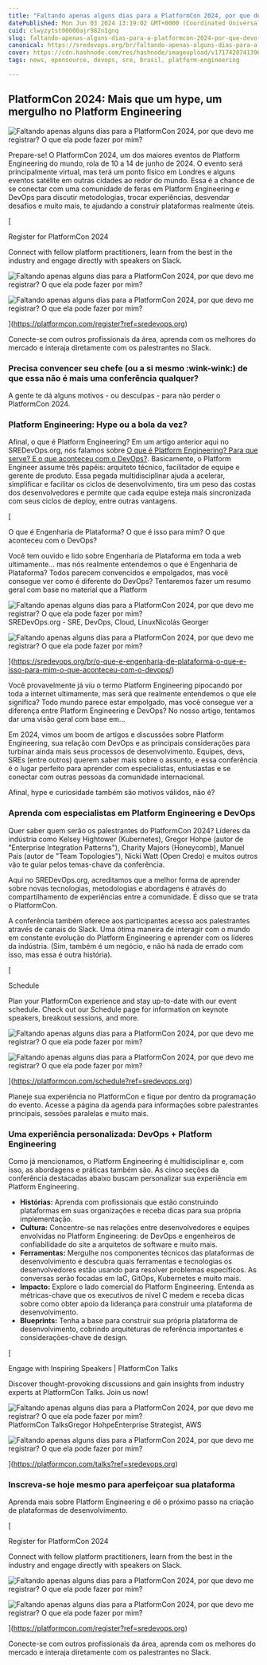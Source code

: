 ```yaml
---
title: "Faltando apenas alguns dias para a PlatformCon 2024, por que devo me registrar? O que ela pode fazer por mim?"
datePublished: Mon Jun 03 2024 13:19:02 GMT+0000 (Coordinated Universal Time)
cuid: clwyzytst00000ajr982n1gnq
slug: faltando-apenas-alguns-dias-para-a-platformcon-2024-por-que-devo-me-registrar-o-que-ela-pode-fazer-por-mim
canonical: https://sredevops.org/br/faltando-apenas-alguns-dias-para-a-platformcon-2024-por-que-devo-me-registrar-o-que-ela-pode-fazer-por-mim/
cover: https://cdn.hashnode.com/res/hashnode/imageupload/v1717420741396/e500095e-4a82-46f8-84ed-4f33b7fa7362.jpeg
tags: news, opensource, devops, sre, brasil, platform-engineering

---
```


PlatformCon 2024: Mais que um hype, um mergulho no Platform Engineering
-----------------------------------------------------------------------

![Faltando apenas alguns dias para a PlatformCon 2024, por que devo me registrar? O que ela pode fazer por mim?](https://cdn.hashnode.com/res/hashnode/imageupload/v1717420735042/26146978-8416-4974-9f1c-4197dd2f562c.jpeg)

Prepare-se! O PlatformCon 2024, um dos maiores eventos de Platform Engineering do mundo, rola de 10 a 14 de junho de 2024. O evento será principalmente virtual, mas terá um ponto físico em Londres e alguns eventos satélite em outras cidades ao redor do mundo. Essa é a chance de se conectar com uma comunidade de feras em Platform Engineering e DevOps para discutir metodologias, trocar experiências, desvendar desafios e muito mais, te ajudando a construir plataformas realmente úteis.

[

Register for PlatformCon 2024

Connect with fellow platform practitioners, learn from the best in the industry and engage directly with speakers on Slack.

![Faltando apenas alguns dias para a PlatformCon 2024, por que devo me registrar? O que ela pode fazer por mim?](https://cdn.hashnode.com/res/hashnode/imageupload/v1717420737795/98314bea-4dd3-4437-89df-6bc2dc454304.png)

![Faltando apenas alguns dias para a PlatformCon 2024, por que devo me registrar? O que ela pode fazer por mim?](https://cdn.hashnode.com/res/hashnode/imageupload/v1717420738010/5110ad01-ea7a-4c23-8f7e-500d49b67ede.jpeg)

](https://platformcon.com/register?ref=sredevops.org)

Conecte-se com outros profissionais da área, aprenda com os melhores do mercado e interaja diretamente com os palestrantes no Slack.

### Precisa convencer seu chefe (ou a si mesmo :wink-wink:) de que essa não é mais uma conferência qualquer?

A gente te dá alguns motivos - ou desculpas - para não perder o PlatformCon 2024.

### Platform Engineering: Hype ou a bola da vez?

Afinal, o que é Platform Engineering? Em um artigo anterior aqui no SREDevOps.org, nós falamos sobre [O que é Platform Engineering? Para que serve? E o que aconteceu com o DevOps?](https://sredevops.org/es/que-es-platform-engineering-para-que-me-sirve-que-paso-con-devops/). Basicamente, o Platform Engineer assume três papéis: arquiteto técnico, facilitador de equipe e gerente de produto. Essa pegada multidisciplinar ajuda a acelerar, simplificar e facilitar os ciclos de desenvolvimento, tira um peso das costas dos desenvolvedores e permite que cada equipe esteja mais sincronizada com seus ciclos de deploy, entre outras vantagens.

[

O que é Engenharia de Plataforma? O que é isso para mim? O que aconteceu com o DevOps?

Você tem ouvido e lido sobre Engenharia de Plataforma em toda a web ultimamente... mas nós realmente entendemos o que é Engenharia de Plataforma? Todos parecem convencidos e empolgados, mas você consegue ver como é diferente do DevOps? Tentaremos fazer um resumo geral com base no material que a Platform

![Faltando apenas alguns dias para a PlatformCon 2024, por que devo me registrar? O que ela pode fazer por mim?](https://cdn.hashnode.com/res/hashnode/imageupload/v1717420738684/cb0e1f1c-bc12-40d5-866d-a62f4619efbc.ico)SREDevOps.org - SRE, DevOps, Cloud, LinuxNicolás Georger

![Faltando apenas alguns dias para a PlatformCon 2024, por que devo me registrar? O que ela pode fazer por mim?](https://cdn.hashnode.com/res/hashnode/imageupload/v1717420738862/c4e10768-aa95-49ff-b66c-9f77663e6c93.jpeg)

](https://sredevops.org/br/o-que-e-engenharia-de-plataforma-o-que-e-isso-para-mim-o-que-aconteceu-com-o-devops/)

Você provavelmente já viu o termo Platform Engineering pipocando por toda a internet ultimamente, mas será que realmente entendemos o que ele significa? Todo mundo parece estar empolgado, mas você consegue ver a diferença entre Platform Engineering e DevOps? No nosso artigo, tentamos dar uma visão geral com base em...

Em 2024, vimos um boom de artigos e discussões sobre Platform Engineering, sua relação com DevOps e as principais considerações para turbinar ainda mais seus processos de desenvolvimento. Equipes, devs, SREs (entre outros) querem saber mais sobre o assunto, e essa conferência é o lugar perfeito para aprender com especialistas, entusiastas e se conectar com outras pessoas da comunidade internacional.

Afinal, hype e curiosidade também são motivos válidos, não é?

### Aprenda com especialistas em Platform Engineering e DevOps

Quer saber quem serão os palestrantes do PlatformCon 2024? Líderes da indústria como Kelsey Hightower (Kubernetes), Gregor Hohpe (autor de "Enterprise Integration Patterns"), Charity Majors (Honeycomb), Manuel Pais (autor de "Team Topologies"), Nicki Watt (Open Credo) e muitos outros vão te guiar pelos temas-chave da conferência.

Aqui no SREDevOps.org, acreditamos que a melhor forma de aprender sobre novas tecnologias, metodologias e abordagens é através do compartilhamento de experiências entre a comunidade. É disso que se trata o PlatformCon.

A conferência também oferece aos participantes acesso aos palestrantes através de canais do Slack. Uma ótima maneira de interagir com o mundo em constante evolução do Platform Engineering e aprender com os líderes da indústria. (Sim, também é um negócio, e não há nada de errado com isso, mas essa é outra história).

[

Schedule

Plan your PlatformCon experience and stay up-to-date with our event schedule. Check out our Schedule page for information on keynote speakers, breakout sessions, and more.

![Faltando apenas alguns dias para a PlatformCon 2024, por que devo me registrar? O que ela pode fazer por mim?](https://cdn.hashnode.com/res/hashnode/imageupload/v1717420739118/d54bccd8-505b-4dfc-8683-d9b3b31b7e58.png)

![Faltando apenas alguns dias para a PlatformCon 2024, por que devo me registrar? O que ela pode fazer por mim?](https://cdn.hashnode.com/res/hashnode/imageupload/v1717420739299/510880fc-7339-4f84-acbe-e72f23e815f0.jpeg)

](https://platformcon.com/schedule?ref=sredevops.org)

Planeje sua experiência no PlatformCon e fique por dentro da programação do evento. Acesse a página da agenda para informações sobre palestrantes principais, sessões paralelas e muito mais.

### Uma experiência personalizada: DevOps + Platform Engineering

Como já mencionamos, o Platform Engineering é multidisciplinar e, com isso, as abordagens e práticas também são. As cinco seções da conferência destacadas abaixo buscam personalizar sua experiência em Platform Engineering.

*   **Histórias:** Aprenda com profissionais que estão construindo plataformas em suas organizações e receba dicas para sua própria implementação.
*   **Cultura:** Concentre-se nas relações entre desenvolvedores e equipes envolvidas no Platform Engineering: de DevOps e engenheiros de confiabilidade do site a arquitetos de software e muito mais.
*   **Ferramentas:** Mergulhe nos componentes técnicos das plataformas de desenvolvimento e descubra quais ferramentas e tecnologias os desenvolvedores estão usando para resolver problemas específicos. As conversas serão focadas em IaC, GitOps, Kubernetes e muito mais.
*   **Impacto:** Explore o lado comercial do Platform Engineering. Entenda as métricas-chave que os executivos de nível C medem e receba dicas sobre como obter apoio da liderança para construir uma plataforma de desenvolvimento.
*   **Blueprints:** Tenha a base para construir sua própria plataforma de desenvolvimento, cobrindo arquiteturas de referência importantes e considerações-chave de design.

[

Engage with Inspiring Speakers | PlatformCon Talks

Discover thought-provoking discussions and gain insights from industry experts at PlatformCon Talks. Join us now!

![Faltando apenas alguns dias para a PlatformCon 2024, por que devo me registrar? O que ela pode fazer por mim?](https://cdn.hashnode.com/res/hashnode/imageupload/v1717420739546/25ebc0d2-5f2e-4c96-a109-4e76ffd796b7.png)PlatformCon TalksGregor HohpeEnterprise Strategist, AWS

![Faltando apenas alguns dias para a PlatformCon 2024, por que devo me registrar? O que ela pode fazer por mim?](https://cdn.hashnode.com/res/hashnode/imageupload/v1717420739771/71e60ed3-2c68-46e8-9ec3-08de95e89acc.jpeg)

](https://platformcon.com/talks?ref=sredevops.org)

### Inscreva-se hoje mesmo para aperfeiçoar sua plataforma

Aprenda mais sobre Platform Engineering e dê o próximo passo na criação de plataformas de desenvolvimento.

[

Register for PlatformCon 2024

Connect with fellow platform practitioners, learn from the best in the industry and engage directly with speakers on Slack.

![Faltando apenas alguns dias para a PlatformCon 2024, por que devo me registrar? O que ela pode fazer por mim?](https://cdn.hashnode.com/res/hashnode/imageupload/v1717420739990/bd2892c3-8afe-49b5-aaf1-901cad5df30d.png)

![Faltando apenas alguns dias para a PlatformCon 2024, por que devo me registrar? O que ela pode fazer por mim?](https://cdn.hashnode.com/res/hashnode/imageupload/v1717420740186/76e4d147-87a9-41a2-88fd-c300bc0a5edf.jpeg)

](https://platformcon.com/register?ref=sredevops.org)

Conecte-se com outros profissionais da área, aprenda com os melhores do mercado e interaja diretamente com os palestrantes no Slack.